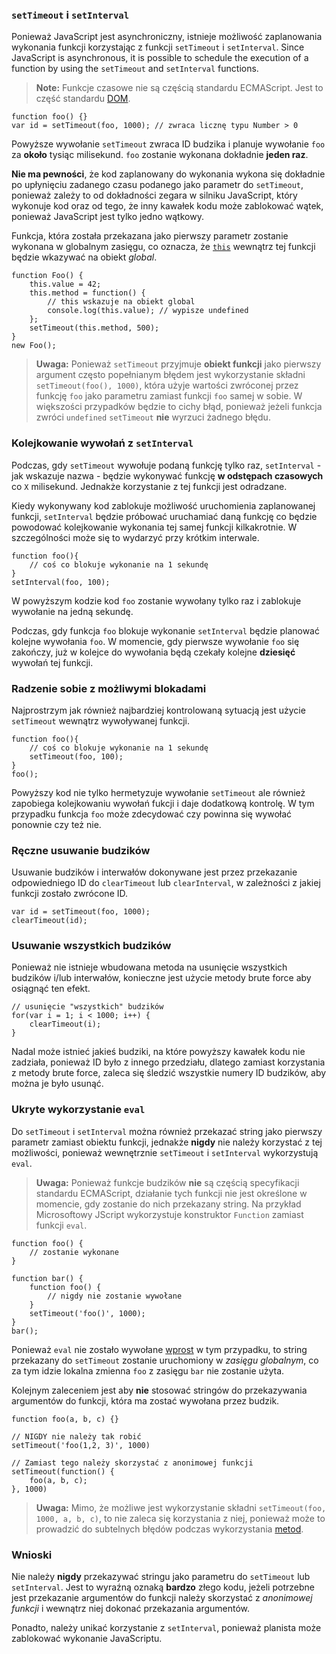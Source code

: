 ### `setTimeout` i `setInterval`

Ponieważ JavaScript jest asynchroniczny, istnieje możliwość zaplanowania wykonania 
funkcji korzystając z funkcji `setTimeout` i `setInterval`.
Since JavaScript is asynchronous, it is possible to schedule the execution of a 
function by using the `setTimeout` and `setInterval` functions.

> **Note:** Funkcje czasowe nie są częścią standardu ECMAScript. Jest to część 
> standardu [DOM][1].

    function foo() {}
    var id = setTimeout(foo, 1000); // zwraca licznę typu Number > 0

Powyższe wywołanie `setTimeout` zwraca ID budzika i planuje wywołanie `foo` za 
**około** tysiąc milisekund. `foo` zostanie wykonana dokładnie **jeden raz**.

**Nie ma pewności**, że kod zaplanowany do wykonania wykona się dokładnie po 
upłynięciu zadanego czasu podanego jako parametr do `setTimeout`, ponieważ zależy 
to od dokładności zegara w silniku JavaScript, który wykonuje kod oraz od tego, 
że inny kawałek kodu może zablokować wątek, ponieważ JavaScript jest tylko 
jedno wątkowy.

Funkcja, która została przekazana jako pierwszy parametr zostanie wykonana w 
globalnym zasięgu, co oznacza, że [`this`](#function.this) wewnątrz tej funkcji 
będzie wkazywać na obiekt *global*.

    function Foo() {
        this.value = 42;
        this.method = function() {
            // this wskazuje na obiekt global
            console.log(this.value); // wypisze undefined
        };
        setTimeout(this.method, 500);
    }
    new Foo();

> **Uwaga:** Ponieważ `setTimeout` przyjmuje **obiekt funkcji** jako pierwszy 
> argument często popełnianym błędem jest wykorzystanie składni `setTimeout(foo(), 1000)`, 
> która użyje wartości zwróconej przez funkcję `foo` jako parametru zamiast 
> funkcji `foo` samej w sobie. W większości przypadków będzie to cichy błąd, 
> ponieważ jeżeli funkcja zwróci `undefined` `setTimeout` **nie** wyrzuci żadnego 
> błędu.

### Kolejkowanie wywołań z `setInterval`

Podczas, gdy `setTimeout` wywołuje podaną funkcję tylko raz, `setInterval` - 
jak wskazuje nazwa - będzie wykonywać funkcję **w odstępach czasowych** co `X` 
milisekund. Jednakże korzystanie z tej funkcji jest odradzane.

Kiedy wykonywany kod zablokuje możliwość uruchomienia zaplanowanej funkcji, 
`setInterval` będzie próbować uruchamiać daną funkcję co będzie powodować 
kolejkowanie wykonania tej samej funkcji kilkakrotnie. W szczególności może się 
to wydarzyć przy krótkim interwale.

    function foo(){
        // coś co blokuje wykonanie na 1 sekundę 
    }
    setInterval(foo, 100);

W powyższym kodzie kod `foo` zostanie wywołany tylko raz i zablokuje wywołanie na 
jedną sekundę.

Podczas, gdy funkcja `foo` blokuje wykonanie `setInterval` będzie planować kolejne 
wywołania `foo`. W momencie, gdy pierwsze wywołanie `foo` się zakończy, już 
w kolejce do wywołania będą czekały kolejne **dziesięć** wywołań tej funkcji.

### Radzenie sobie z możliwymi blokadami

Najprostrzym jak również najbardziej kontrolowaną sytuacją jest użycie `setTimeout` 
wewnątrz wywoływanej funkcji.

    function foo(){
        // coś co blokuje wykonanie na 1 sekundę
        setTimeout(foo, 100);
    }
    foo();

Powyższy kod nie tylko hermetyzuje wywołanie `setTimeout` ale również zapobiega 
kolejkowaniu wywołań fukcji i daje dodatkową kontrolę. W tym przypadku funkcja 
`foo` może zdecydować czy powinna się wywołać ponownie czy też nie.

### Ręczne usuwanie budzików

Usuwanie budzików i interwałów dokonywane jest przez przekazanie odpowiedniego ID 
do `clearTimeout` lub `clearInterval`, w zależności z jakiej funkcji zostało 
zwrócone ID.

    var id = setTimeout(foo, 1000);
    clearTimeout(id);

### Usuwanie wszystkich budzików

Ponieważ nie istnieje wbudowana metoda na usunięcie wszystkich budzików i/lub 
interwałów, konieczne jest użycie metody brute force aby osiągnąć ten efekt.

    // usunięcie "wszystkich" budzików 
    for(var i = 1; i < 1000; i++) {
        clearTimeout(i);
    }

Nadal może istnieć jakieś budziki, na które powyższy kawałek kodu nie zadziała, 
ponieważ ID było z innego przedziału, dlatego zamiast korzystania z metody brute 
force, zaleca się śledzić wszystkie numery ID budzików, aby można je było usunąć.

### Ukryte wykorzystanie `eval`

Do `setTimeout` i `setInterval` można również przekazać string jako pierwszy 
parametr zamiast obiektu funkcji, jednakże **nigdy** nie należy korzystać z tej 
możliwości, ponieważ wewnętrznie `setTimeout` i `setInterval` wykorzystują `eval`.

> **Uwaga:** Ponieważ funkcje budzików **nie** są częścią specyfikacji standardu
> ECMAScript, działanie tych funkcji nie jest określone w momencie, gdy zostanie 
> do nich przekazany string. Na przykład Microsoftowy JScript wykorzystuje 
> konstruktor `Function` zamiast funkcji `eval`.

    function foo() {
        // zostanie wykonane 
    }

    function bar() {
        function foo() {
            // nigdy nie zostanie wywołane
        }
        setTimeout('foo()', 1000);
    }
    bar();

Ponieważ `eval` nie zostało wywołane [wprost](#core.eval) w tym przypadku, to 
string przekazany do `setTimeout` zostanie uruchomiony w *zasięgu globalnym*, 
co za tym idzie lokalna zmienna `foo` z zasięgu `bar` nie zostanie użyta.

Kolejnym zaleceniem jest aby **nie** stosować stringów do przekazywania argumentów 
do funkcji, która ma zostać wywołana przez budzik.

    function foo(a, b, c) {}
    
    // NIGDY nie należy tak robić 
    setTimeout('foo(1,2, 3)', 1000)

    // Zamiast tego należy skorzystać z anonimowej funkcji
    setTimeout(function() {
        foo(a, b, c);
    }, 1000)

>**Uwaga:** Mimo, że możliwe jest wykorzystanie składni
> `setTimeout(foo, 1000, a, b, c)`, to nie zaleca się korzystania z niej, ponieważ 
> może to prowadzić do subtelnych błędów podczas wykorzystania [metod](#function.this).

### Wnioski

Nie należy **nigdy** przekazywać stringu jako parametru do `setTimeout` lub 
`setInterval`. Jest to wyraźną oznaką **bardzo** złego kodu, jeżeli potrzebne jest 
przekazanie argumentów do funkcji należy skorzystać z *anonimowej funkcji* i 
wewnątrz niej dokonać przekazania argumentów.

Ponadto, należy unikać korzystanie z `setInterval`, ponieważ planista może 
zablokować wykonanie JavaScriptu.

[1]: http://pl.wikipedia.org/wiki/Obiektowy_model_dokumentu "Document Object Model"

